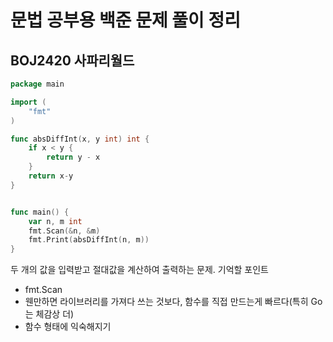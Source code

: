 # 문법 공부용 백준 문제 풀이 정리

## BOJ2420 사파리월드
```go
package main

import (
	"fmt"
)

func absDiffInt(x, y int) int {
	if x < y {
		return y - x
	}
	return x-y
}


func main() {
	var n, m int
	fmt.Scan(&n, &m)
	fmt.Print(absDiffInt(n, m))
}
```
두 개의 값을 입력받고 절대값을 계산하여 출력하는 문제.
기억할 포인트
- fmt.Scan
- 웬만하면 라이브러리를 가져다 쓰는 것보다, 함수를 직접 만드는게 빠르다(특히 Go는 체감상 더)
- 함수 형태에 익숙해지기
